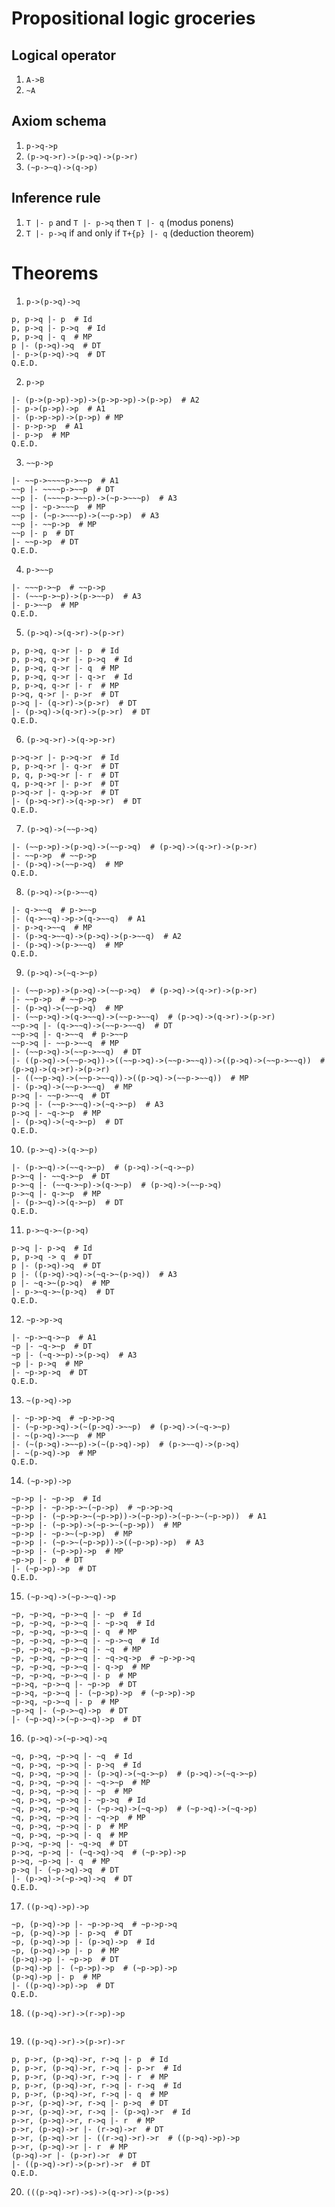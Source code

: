 # Propositional logic groceries

## Logical operator
1. `A->B`
2. `~A`

## Axiom schema
1. `p->q->p`
2. `(p->q->r)->(p->q)->(p->r)`
3. `(~p->~q)->(q->p)`

## Inference rule
1. `T |- p` and `T |- p->q` then `T |- q` (modus ponens)
2. `T |- p->q` if and only if `T+{p} |- q` (deduction theorem)

# Theorems
1. `p->(p->q)->q`
```
p, p->q |- p  # Id
p, p->q |- p->q  # Id
p, p->q |- q  # MP
p |- (p->q)->q  # DT
|- p->(p->q)->q  # DT
Q.E.D.
```

2. `p->p`
```
|- (p->(p->p)->p)->(p->p->p)->(p->p)  # A2
|- p->(p->p)->p  # A1
|- (p->p->p)->(p->p) # MP
|- p->p->p  # A1
|- p->p  # MP
Q.E.D.
```

3. `~~p->p`
```
|- ~~p->~~~~p->~~p  # A1
~~p |- ~~~~p->~~p  # DT
~~p |- (~~~~p->~~p)->(~p->~~~p)  # A3
~~p |- ~p->~~~p  # MP
~~p |- (~p->~~~p)->(~~p->p)  # A3
~~p |- ~~p->p  # MP
~~p |- p  # DT
|- ~~p->p  # DT
Q.E.D.
```

4. `p->~~p`
```
|- ~~~p->~p  # ~~p->p
|- (~~~p->~p)->(p->~~p)  # A3
|- p->~~p  # MP
Q.E.D.
```

5. `(p->q)->(q->r)->(p->r)`
```
p, p->q, q->r |- p  # Id
p, p->q, q->r |- p->q  # Id
p, p->q, q->r |- q  # MP
p, p->q, q->r |- q->r  # Id
p, p->q, q->r |- r  # MP
p->q, q->r |- p->r  # DT
p->q |- (q->r)->(p->r)  # DT
|- (p->q)->(q->r)->(p->r)  # DT
Q.E.D.
```

6. `(p->q->r)->(q->p->r)`
```
p->q->r |- p->q->r  # Id
p, p->q->r |- q->r  # DT
p, q, p->q->r |- r  # DT
q, p->q->r |- p->r  # DT
p->q->r |- q->p->r  # DT
|- (p->q->r)->(q->p->r)  # DT
Q.E.D.
```

7. `(p->q)->(~~p->q)`
```
|- (~~p->p)->(p->q)->(~~p->q)  # (p->q)->(q->r)->(p->r)
|- ~~p->p  # ~~p->p
|- (p->q)->(~~p->q)  # MP
Q.E.D.
```

8. `(p->q)->(p->~~q)`
```
|- q->~~q  # p->~~p
|- (q->~~q)->p->(q->~~q)  # A1
|- p->q->~~q  # MP
|- (p->q->~~q)->(p->q)->(p->~~q)  # A2
|- (p->q)->(p->~~q)  # MP
Q.E.D.
```

9. `(p->q)->(~q->~p)`
```
|- (~~p->p)->(p->q)->(~~p->q)  # (p->q)->(q->r)->(p->r)
|- ~~p->p  # ~~p->p
|- (p->q)->(~~p->q)  # MP
|- (~~p->q)->(q->~~q)->(~~p->~~q)  # (p->q)->(q->r)->(p->r)
~~p->q |- (q->~~q)->(~~p->~~q)  # DT
~~p->q |- q->~~q  # p->~~p
~~p->q |- ~~p->~~q  # MP
|- (~~p->q)->(~~p->~~q)  # DT
|- ((p->q)->(~~p->q))->((~~p->q)->(~~p->~~q))->((p->q)->(~~p->~~q))  # (p->q)->(q->r)->(p->r)
|- ((~~p->q)->(~~p->~~q))->((p->q)->(~~p->~~q))  # MP
|- (p->q)->(~~p->~~q)  # MP
p->q |- ~~p->~~q  # DT
p->q |- (~~p->~~q)->(~q->~p)  # A3
p->q |- ~q->~p  # MP
|- (p->q)->(~q->~p)  # DT
Q.E.D.
```

10. `(p->~q)->(q->~p)`
```
|- (p->~q)->(~~q->~p)  # (p->q)->(~q->~p)
p->~q |- ~~q->~p  # DT
p->~q |- (~~q->~p)->(q->~p)  # (p->q)->(~~p->q)
p->~q |- q->~p  # MP
|- (p->~q)->(q->~p)  # DT
Q.E.D.
```

11. `p->~q->~(p->q)`
```
p->q |- p->q  # Id
p, p->q -> q  # DT
p |- (p->q)->q  # DT
p |- ((p->q)->q)->(~q->~(p->q))  # A3
p |- ~q->~(p->q)  # MP
|- p->~q->~(p->q)  # DT
Q.E.D.
```

12. `~p->p->q`
```
|- ~p->~q->~p  # A1
~p |- ~q->~p  # DT
~p |- (~q->~p)->(p->q)  # A3
~p |- p->q  # MP
|- ~p->p->q  # DT
Q.E.D.
```

13. `~(p->q)->p`
```
|- ~p->p->q  # ~p->p->q
|- (~p->p->q)->(~(p->q)->~~p)  # (p->q)->(~q->~p)
|- ~(p->q)->~~p  # MP
|- (~(p->q)->~~p)->(~(p->q)->p)  # (p->~~q)->(p->q)
|- ~(p->q)->p  # MP
Q.E.D.
```

14. `(~p->p)->p`
```
~p->p |- ~p->p  # Id
~p->p |- ~p->p->~(~p->p)  # ~p->p->q
~p->p |- (~p->p->~(~p->p))->(~p->p)->(~p->~(~p->p))  # A1
~p->p |- (~p->p)->(~p->~(~p->p))  # MP
~p->p |- ~p->~(~p->p)  # MP
~p->p |- (~p->~(~p->p))->((~p->p)->p)  # A3
~p->p |- (~p->p)->p  # MP
~p->p |- p  # DT
|- (~p->p)->p  # DT
Q.E.D.
```

15. `(~p->q)->(~p->~q)->p`
```
~p, ~p->q, ~p->~q |- ~p  # Id
~p, ~p->q, ~p->~q |- ~p->q  # Id
~p, ~p->q, ~p->~q |- q  # MP
~p, ~p->q, ~p->~q |- ~p->~q  # Id
~p, ~p->q, ~p->~q |- ~q  # MP
~p, ~p->q, ~p->~q |- ~q->q->p  # ~p->p->q
~p, ~p->q, ~p->~q |- q->p  # MP
~p, ~p->q, ~p->~q |- p  # MP
~p->q, ~p->~q |- ~p->p  # DT
~p->q, ~p->~q |- (~p->p)->p  # (~p->p)->p
~p->q, ~p->~q |- p  # MP
~p->q |- (~p->~q)->p  # DT
|- (~p->q)->(~p->~q)->p  # DT
```

16. `(p->q)->(~p->q)->q`
```
~q, p->q, ~p->q |- ~q  # Id
~q, p->q, ~p->q |- p->q  # Id
~q, p->q, ~p->q |- (p->q)->(~q->~p)  # (p->q)->(~q->~p)
~q, p->q, ~p->q |- ~q->~p  # MP
~q, p->q, ~p->q |- ~p  # MP
~q, p->q, ~p->q |- ~p->q  # Id
~q, p->q, ~p->q |- (~p->q)->(~q->p)  # (~p->q)->(~q->p)
~q, p->q, ~p->q |- ~q->p  # MP
~q, p->q, ~p->q |- p  # MP
~q, p->q, ~p->q |- q  # MP
p->q, ~p->q |- ~q->q  # DT
p->q, ~p->q |- (~q->q)->q  # (~p->p)->p
p->q, ~p->q |- q  # MP
p->q |- (~p->q)->q  # DT
|- (p->q)->(~p->q)->q  # DT
Q.E.D.
```

17. `((p->q)->p)->p`
```
~p, (p->q)->p |- ~p->p->q  # ~p->p->q
~p, (p->q)->p |- p->q  # DT
~p, (p->q)->p |- (p->q)->p  # Id
~p, (p->q)->p |- p  # MP
(p->q)->p |- ~p->p  # DT
(p->q)->p |- (~p->p)->p  # (~p->p)->p
(p->q)->p |- p  # MP
|- ((p->q)->p)->p  # DT
Q.E.D.
```

18. `((p->q)->r)->(r->p)->p`
```
```

19. `((p->q)->r)->(p->r)->r`
```
p, p->r, (p->q)->r, r->q |- p  # Id
p, p->r, (p->q)->r, r->q |- p->r  # Id
p, p->r, (p->q)->r, r->q |- r  # MP
p, p->r, (p->q)->r, r->q |- r->q  # Id
p, p->r, (p->q)->r, r->q |- q  # MP
p->r, (p->q)->r, r->q |- p->q  # DT
p->r, (p->q)->r, r->q |- (p->q)->r  # Id
p->r, (p->q)->r, r->q |- r  # MP
p->r, (p->q)->r |- (r->q)->r  # DT
p->r, (p->q)->r |- ((r->q)->r)->r  # ((p->q)->p)->p
p->r, (p->q)->r |- r  # MP
(p->q)->r |- (p->r)->r  # DT
|- ((p->q)->r)->(p->r)->r  # DT
Q.E.D.
```

20. `(((p->q)->r)->s)->(q->r)->(p->s)`
```
```
